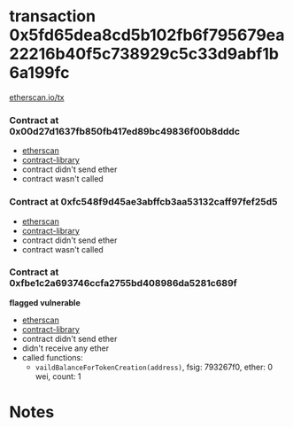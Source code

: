# transaction 0x5fd65dea8cd5b102fb6f795679ea22216b40f5c738929c5c33d9abf1b6a199fc

[etherscan.io/tx](https://etherscan.io/tx/0x5fd65dea8cd5b102fb6f795679ea22216b40f5c738929c5c33d9abf1b6a199fc)


### Contract at 0x00d27d1637fb850fb417ed89bc49836f00b8dddc

* [etherscan](https://etherscan.io/address/0x00d27d1637fb850fb417ed89bc49836f00b8dddc)
* [contract-library](https://contract-library.com/contracts/Ethereum/00d27d1637fb850fb417ed89bc49836f00b8dddc)
* contract didn't send ether
* contract wasn't called


### Contract at 0xfc548f9d45ae3abffcb3aa53132caff97fef25d5

* [etherscan](https://etherscan.io/address/0xfc548f9d45ae3abffcb3aa53132caff97fef25d5)
* [contract-library](https://contract-library.com/contracts/Ethereum/fc548f9d45ae3abffcb3aa53132caff97fef25d5)
* contract didn't send ether
* contract wasn't called


### Contract at 0xfbe1c2a693746ccfa2755bd408986da5281c689f

**flagged vulnerable**

* [etherscan](https://etherscan.io/address/0xfbe1c2a693746ccfa2755bd408986da5281c689f)
* [contract-library](https://contract-library.com/contracts/Ethereum/fbe1c2a693746ccfa2755bd408986da5281c689f)
* contract didn't send ether
* didn't receive any ether
* called functions:
    * `vaildBalanceForTokenCreation(address)`, fsig: 793267f0, ether: 0 wei, count: 1

# Notes

